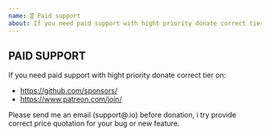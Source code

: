 ```yaml
---
name: 🎖 Paid support
about: If you need paid support with hight priority donate correct tier on github.com/sponsors/ or patreon.com/join/ and send email to support@.io
---
```


## PAID SUPPORT

If you need paid support with hight priority donate correct tier on:

-   https://github.com/sponsors/
-   https://www.patreon.com/join/

Please send me an email (support@.io) before donation, i try provide correct price quotation for your bug or new feature.
